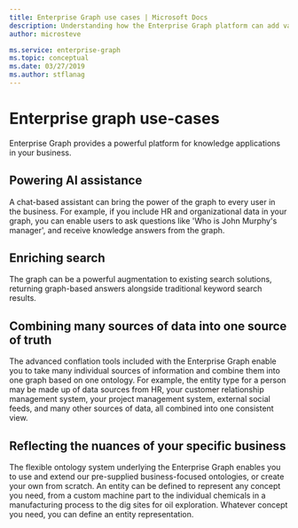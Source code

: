 ```yaml
---
title: Enterprise Graph use cases | Microsoft Docs
description: Understanding how the Enterprise Graph platform can add value to your business
author: microsteve

ms.service: enterprise-graph
ms.topic: conceptual
ms.date: 03/27/2019
ms.author: stflanag
---
```


# Enterprise graph use-cases

Enterprise Graph provides a powerful platform for knowledge applications in your business.

## Powering AI assistance
A chat-based assistant can bring the power of the graph to every user in the business. For example, if you include HR and organizational data in your graph, you can enable users to ask questions like 'Who is John Murphy's manager', and receive knowledge answers from the graph.

## Enriching search
The graph can be a powerful augmentation to existing search solutions, returning graph-based answers alongside traditional keyword search results.

## Combining many sources of data into one source of truth
The advanced conflation tools included with the Enterprise Graph enable you to take many individual sources of information and combine them into one graph based on one ontology. For example, the entity type for a person may be made up of data sources from HR, your customer relationship management system, your project management system, external social feeds, and many other sources of data, all combined into one consistent view.

## Reflecting the nuances of your specific business
The flexible ontology system underlying the Enterprise Graph enables you to use and extend our pre-supplied business-focused ontologies, or create your own from scratch. An entity can be defined to represent any concept you need, from a custom machine part to the individual chemicals in a manufacturing process to the dig sites for oil exploration. Whatever concept you need, you can define an entity representation.